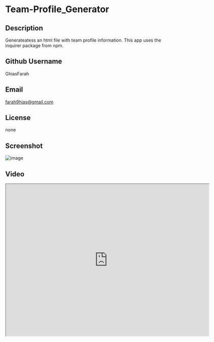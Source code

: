 # Team-Profile_Generator

## Description

 Generateatess an html file with team profile information. This app uses the inquirer package from npm.

## Github Username

 GhiasFarah


## Email

 farah9hias@gmail.com

## License
 none

## Screenshot
![image](https://user-images.githubusercontent.com/101944347/183232179-b3dd9faf-defa-4fb1-9202-33a5b9f39216.png)

## Video
<iframe src="https://drive.google.com/file/d/1xbq_RFlfyyPACjYgpxFJnefTx8AePhfH/preview" width="640" height="480"></iframe>

